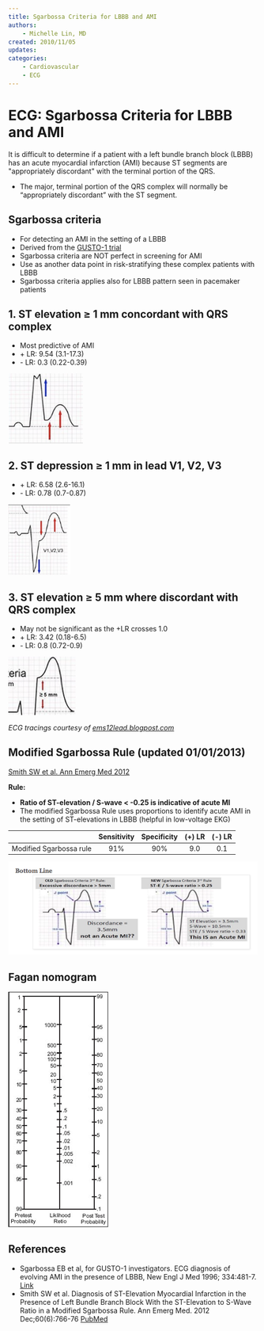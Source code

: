 ```yaml
---
title: Sgarbossa Criteria for LBBB and AMI
authors:
    - Michelle Lin, MD
created: 2010/11/05
updates:
categories:
    - Cardiovascular
    - ECG
---
```


# ECG: Sgarbossa Criteria for LBBB and AMI

It is difficult to determine if a patient with a left bundle branch block (LBBB) has an acute myocardial infarction (AMI) because ST segments are "appropriately discordant" with the terminal portion of the QRS. 

- The major, terminal portion of the QRS complex will normally be “appropriately discordant” with the ST segment.

## Sgarbossa criteria

- For detecting an AMI in the setting of a LBBB
- Derived from the [GUSTO-1 trial](http://www.nejm.org/doi/full/10.1056/NEJM199602223340801)
- Sgarbossa criteria are NOT perfect in screening for AMI
- Use as another data point in risk-stratifying these complex patients with LBBB
- Sgarbossa criteria applies also for LBBB pattern seen in pacemaker patients

## 1. ST elevation &ge; 1 mm concordant with QRS complex

- Most predictive of AMI
- \+ LR: 9.54 (3.1-17.3)
- \- LR: 0.3 (0.22-0.39)

![ST elevation example](image-1.png)

## 2. ST depression &ge; 1 mm in lead V1, V2, V3

- \+ LR: 6.58 (2.6-16.1)
- \- LR: 0.78 (0.7-0.87)

![ST depression example](image-2.png)

## 3. ST elevation &ge; 5 mm where discordant with QRS complex

- May not be significant as the +LR crosses 1.0
- \+ LR: 3.42 (0.18-6.5)
- \- LR: 0.8 (0.72-0.9)

![ST elevation greater than 5 millimeters example](image-3.png)

_ECG tracings courtesy of [ems12lead.blogpost.com](http://ems12lead.blogpost.com)_

## Modified Sgarbossa Rule (updated 01/01/2013)

[Smith SW et al. Ann Emerg Med 2012](http://www.ncbi.nlm.nih.gov/pubmed?term=22939607) 

**Rule:**

- **Ratio of ST-elevation / S-wave &lt; -0.25 is indicative of acute MI**
- The modified Sgarbossa Rule uses proportions to identify acute AMI in the setting of ST-elevations in LBBB (helpful in low-voltage EKG)

|                         | **Sensitivity** | **Specificity** | **(+) LR** | **(-) LR** |
| ----------------------- | :-------------: | :-------------: | :--------: | :--------: |
| Modified Sgarbossa rule |       91%       |       90%       |     9.0    |     0.1    |

![Old Sgarbossa rule juxtaposed against new Sgarbossa rule](image-4.png)

## Fagan nomogram

![Fagan nomogram](image-5.png)

## References

- Sgarbossa EB et al, for GUSTO-1 investigators. ECG diagnosis of evolving AMI in the presence of LBBB, New Engl J Med 1996; 334:481-7. [Link](http://www.nejm.org/doi/full/10.1056/NEJM199602223340801)
- Smith SW et al. Diagnosis of ST-Elevation Myocardial Infarction in the Presence of Left Bundle Branch Block With the ST-Elevation to S-Wave Ratio in a Modified Sgarbossa Rule. Ann Emerg Med. 2012 Dec;60(6):766-76 [PubMed](https://www.ncbi.nlm.nih.gov/pubmed/22939607)
